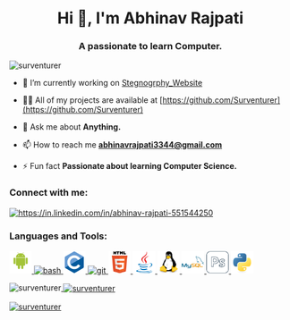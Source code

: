 <h1 align="center">Hi 👋, I'm Abhinav Rajpati</h1>
<h3 align="center">A passionate to learn Computer.</h3>

<p align="left"> <img src="https://komarev.com/ghpvc/?username=surventurer&label=Profile%20views&color=0e75b6&style=flat" alt="surventurer" /> </p>

- 🔭 I’m currently working on [Stegnogrphy_Website](https://github.com/Surventurer/Steganography_Website)

- 👨‍💻 All of my projects are available at [https://github.com/Surventurer](https://github.com/Surventurer)

- 💬 Ask me about **Anything.**

- 📫 How to reach me **abhinavrajpati3344@gmail.com**

- ⚡ Fun fact **Passionate about learning Computer Science.**

<h3 align="left">Connect with me:</h3>
<p align="left">
<a href="https://in.linkedin.com/in/abhinav-rajpati-551544250" target="blank"><img align="center" src="https://raw.githubusercontent.com/rahuldkjain/github-profile-readme-generator/master/src/images/icons/Social/linked-in-alt.svg" alt="https://in.linkedin.com/in/abhinav-rajpati-551544250" height="30" width="40" /></a>
</p>

<h3 align="left">Languages and Tools:</h3>
<p align="left"> <a href="https://developer.android.com" target="_blank" rel="noreferrer"> <img src="https://raw.githubusercontent.com/devicons/devicon/master/icons/android/android-original-wordmark.svg" alt="android" width="40" height="40"/> </a> <a href="https://www.gnu.org/software/bash/" target="_blank" rel="noreferrer"> <img src="https://www.vectorlogo.zone/logos/gnu_bash/gnu_bash-icon.svg" alt="bash" width="40" height="40"/> </a> <a href="https://www.cprogramming.com/" target="_blank" rel="noreferrer"> <img src="https://raw.githubusercontent.com/devicons/devicon/master/icons/c/c-original.svg" alt="c" width="40" height="40"/> </a> <a href="https://git-scm.com/" target="_blank" rel="noreferrer"> <img src="https://www.vectorlogo.zone/logos/git-scm/git-scm-icon.svg" alt="git" width="40" height="40"/> </a> <a href="https://www.w3.org/html/" target="_blank" rel="noreferrer"> <img src="https://raw.githubusercontent.com/devicons/devicon/master/icons/html5/html5-original-wordmark.svg" alt="html5" width="40" height="40"/> </a> <a href="https://www.java.com" target="_blank" rel="noreferrer"> <img src="https://raw.githubusercontent.com/devicons/devicon/master/icons/java/java-original.svg" alt="java" width="40" height="40"/> </a> <a href="https://www.linux.org/" target="_blank" rel="noreferrer"> <img src="https://raw.githubusercontent.com/devicons/devicon/master/icons/linux/linux-original.svg" alt="linux" width="40" height="40"/> </a> <a href="https://www.mysql.com/" target="_blank" rel="noreferrer"> <img src="https://raw.githubusercontent.com/devicons/devicon/master/icons/mysql/mysql-original-wordmark.svg" alt="mysql" width="40" height="40"/> </a> <a href="https://www.photoshop.com/en" target="_blank" rel="noreferrer"> <img src="https://raw.githubusercontent.com/devicons/devicon/master/icons/photoshop/photoshop-line.svg" alt="photoshop" width="40" height="40"/> </a> <a href="https://www.python.org" target="_blank" rel="noreferrer"> <img src="https://raw.githubusercontent.com/devicons/devicon/master/icons/python/python-original.svg" alt="python" width="40" height="40"/> </p>

<p><img align="left" src="https://github-readme-stats.vercel.app/api/top-langs?username=surventurer&show_icons=true&locale=en&layout=compact" alt="surventurer" /></p>

<p>&nbsp;<img align="center" src="https://github-readme-stats.vercel.app/api?username=surventurer&show_icons=true&locale=en" alt="surventurer" /></p>

<p><img align="center" src="https://github-readme-streak-stats.herokuapp.com/?user=surventurer&" alt="surventurer" /></p>
